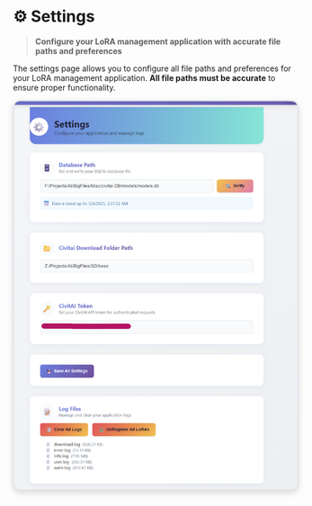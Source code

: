 # ⚙️ Settings

> **Configure your LoRA management application with accurate file paths and preferences**

The settings page allows you to configure all file paths and preferences for your LoRA management application. **All file paths must be accurate** to ensure proper functionality.

<div align="center">
  <img src="images/settings.png" alt="Settings Configuration" width="700" style="max-width: 100%; height: auto; border-radius: 12px; box-shadow: 0 4px 12px rgba(0,0,0,0.15); border: 2px solid #e1e5e9;">
</div>
